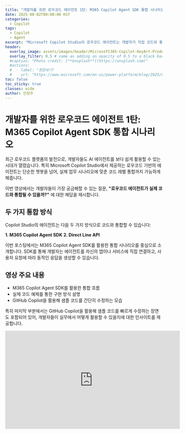 ```yaml
---
title: "개발자를 위한 로우코드 에이전트 1탄: M365 Copilot Agent SDK 통합 시나리오"
date: 2025-08-02T00:00:00 KST
categories:
  - Copilot
tags:
  - Copilot
  - Agent
excerpt: "Microsoft Copilot Studio의 로우코드 에이전트는 개발자가 직접 코드와 통합할 수 있는 두 가지 방법(M365 Agent SDK 또는 Direct Line)을 제공합니다. 이번 영상에서는 M365 Copilot Agent SDK를 활용한 통합 시나리오를 중심으로 실제 구현 흐름과 샘플 코드 수정 과정을 소개합니다. GitHub Copilot을 활용한 코드 수정 장면도 포함되어 있어, 개발자에게 실질적인 활용 팁을 제공합니다."
header:
  overlay_image: assets/images/header/Microsoft365-Copilot-KeyArt-Productivity-6K-01.png
  overlay_filter: 0.5 # same as adding an opacity of 0.5 to a black background
  #caption: "Photo credit: [**Unsplash**](https://unsplash.com)"
  #actions:
  #  - label: "원문보기"
  #    url: "https://www.microsoft.com/en-us/power-platform/blog/2025/07/21/agent-costs-controls/?msockid=3535fcba82d669720766ed1c8358686d"
toc: false
toc_sticky: true
classes: wide
author: 안창주
---
```


# 개발자를 위한 로우코드 에이전트 1탄: M365 Copilot Agent SDK 통합 시나리오

최근 로우코드 플랫폼의 발전으로, 개발자들도 AI 에이전트를 보다 쉽게 활용할 수 있는 시대가 열렸습니다. 특히 Microsoft Copilot Studio에서 제공하는 로우코드 기반의 에이전트는 단순한 챗봇을 넘어, 실제 업무 시나리오에 맞춘 코드 레벨 통합까지 가능하게 해줍니다.

이번 영상에서는 개발자들이 가장 궁금해할 수 있는 질문,
**"로우코드 에이전트가 실제 코드와 통합될 수 있을까?"**
에 대한 해답을 제시합니다.

## 두 가지 통합 방식

Copilot Studio의 에이전트는 다음 두 가지 방식으로 코드와 통합할 수 있습니다:

**1. M365 Copilot Agent SDK**
**2. Direct Line API**

이번 포스팅에서는 M365 Copilot Agent SDK를 활용한 통합 시나리오를 중심으로 소개합니다. SDK를 통해 개발자는 에이전트를 자신의 앱이나 서비스에 직접 연결하고, 사용자 요청에 따라 동적인 응답을 생성할 수 있습니다.

## 영상 주요 내용

- M365 Copilot Agent SDK를 활용한 통합 흐름
- 실제 코드 예제를 통한 구현 방식 설명
- GitHub Copilot을 활용해 샘플 코드를 간단히 수정하는 모습

특히 마지막 부분에서는 GitHub Copilot을 활용해 샘플 코드를 빠르게 수정하는 장면도 포함되어 있어, 개발자들이 실무에서 어떻게 활용할 수 있을지에 대한 인사이트를 제공합니다.

<iframe width="560" height="315" src="https://www.youtube.com/embed/IprLZA89qjk?si=jeUMX7LCKAbs1iSB" title="YouTube video player" frameborder="0" allow="accelerometer; autoplay; clipboard-write; encrypted-media; gyroscope; picture-in-picture; web-share" referrerpolicy="strict-origin-when-cross-origin" allowfullscreen></iframe>


